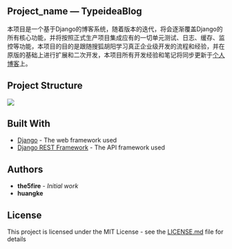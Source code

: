 ## Project_name  —  TypeideaBlog

本项目是一个基于Django的博客系统，随着版本的迭代，将会逐渐覆盖Django的所有核心功能，并将按照正式生产项目集成应有的一切单元测试、日志、缓存、监控等功能，本项目的目的是跟随搜狐胡阳学习真正企业级开发的流程和经验，并在原版的基础上进行扩展和二次开发，本项目所有开发经验和笔记将同步更新于[个人博客](https://huangke19.github.io/)上。



## Project Structure

![](http://imglf5.nosdn.127.net/img/djBlNVYzdmRMZEpxZmhNbDVHV1IwVGYrT0FqWVdrbVNXc3Z1U1BWZUxWVll0cjBmZjZaT3J3PT0.jpeg?imageView&thumbnail=1844y1436&type=jpg&quality=96&stripmeta=0&type=jpg)



## Built With

- [Django](http://djangoproject.com/) - The web framework used
- [Django REST Framework](http://www.django-rest-framework.org/) - The API framework used



## Authors

- **the5fire** - *Initial work* 
- **huangke** 

## License

This project is licensed under the MIT License - see the [LICENSE.md](https://www.diycode.cc/topics/LICENSE.md) file for details

